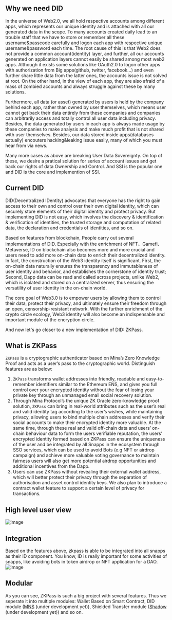 
## Why we need DID

In the universe of Web2.0, we all hold respective accounts among different apps, which represents our unique identity and is attached with all our generated data in the scope.
To many accounts created daily lead to an trouble staff that we have to store or remember all these username&passcode carefully and logon each app with respective unique username&password each time. The root cause of this is that Web2 does not provide a common account(identity) layer, and further, all our accounts generated on application layers cannot easily be shared among most web2 apps. Although it exists some solutions like OAuth2.0 to logon other apps with authorization from Big apps(github, twitter, facebook...) and even further share little data from the latter ones, the accounts issue is not solved at root. On the other hand, in the view of each app, they are also afraid of a mass of zombied accounts and always struggle against these by many solutions.

Furthermore, all data (or asset) generated by users is held by the company behind each app, rather than owned by user themselves, which means user cannot get back their data entirely from these companies and companies can arbitrarily access and totally control all user data including privacy. Besides, the data generated by users in each app is always made usage by these companies to make analysis and make much profit that is not shared with user themselves. Besides, our data stored inside apps(databases actually) encouters hacking&leaking issue easily, many of which you must hear from via news.

Many more cases as above are breaking User Data Sovereignty. On top of these, we desire a pratical solution for series of account issues and get back our rights of data Ownership and Control. And SSI is the popular one and DID is the core and implemention of SSI.

## Current DID

DID(Decentralized IDentity) advocates that everyone has the right to gain access to their own and control over their own digital identity, which can securely store elements of their digital identity and protect privacy. But implementing DID is not easy, which involves the discovery & identification & verification of identities, the trusted storage and computation of related data, the declaration and credentials of identities, and so on.

Based on features from blockchain, People carry out several implementations of DID. Especially with the enrichment of NFT、Gamefi、Metaverse, ID on blockchain also becomes more and more crucial and users need to add more on-chain data to enrich their decentralized identity. In fact, the construction of the Web3 identity itself is significant. First, the on-chain data naturally ensures the transparency and immutableness of user identity and behavior, and establishes the cornerstone of identity trust; Second, Dapp data can be read and called across projects, unlike Web2, which is isolated and stored on a centralized server, thus ensuring the versatility of user identity in the on-chain world.

The core goal of Web3.0 is to empower users by allowing them to control their data, protect their privacy, and ultimately ensure their freedom through an open, censorship-resistant network. With the further enrichment of the crypto circle ecology, Web3 identity will also become an indispensable and important module of the encryption circle.

And now let's go closer to a new implementation of DID: ZKPass.

## What is ZKPass

`ZKPass` is a cryptographic authenticator based on Mina’s Zero Knowledge Proof and acts as a user’s pass to the cryptographic world. Distinguish features are as below:

1. `ZKPass` transforms wallet addresses into friendly, readable and easy-to-remember identifiers similar to the Ethereum ENS, and gives you full control over your encrypted identity without the fear of losing your private key through an unmanaged email social recovery solution.
2. Through Mina Protocol’s the unique ZK Oracle zero-knowledge proof solution, `ZKPass` can bring in real-world attributes such as the user’s real and valid identity tag according to the user’s wishes, while maintaining privacy, allowing users to bind multiple chain addresses and verify their social accounts to make their encrypted identity more valuable. At the same time, through these real and valid off-chain data and users’ on-chain behaviour data to form the users verifiable reputation, the users’ encrypted identity formed based on ZKPass can ensure the uniqueness of the user and be integrated by all Snapps in the ecosystem through SSO services, which can be used to avoid Bots (e.g NFT or airdrop campaign) and achieve more valuable voting governance to maintain fairness users will also get more potential airdrop opportunities and additional incentives from the Dapp.
3. Users can use ZKPass without revealing their external wallet address, which will better protect their privacy through the separation of authorisation and asset control identity keys. We also plan to introduce a contract wallet feature to support a certain level of privacy for transactions.

## High level user view

![image](https://user-images.githubusercontent.com/92623877/174844091-8868b5d1-fac2-4f0f-bc4a-66ebfbe49ef3.png)

## Integration

Based on the features above, zkpass is able to be integrated into all snapps as their ID component. You know, ID is really important for some activities of snapps, like avoiding bots in token airdrop or NFT application for a DAO.
![image](https://user-images.githubusercontent.com/92623877/174844358-0347e8aa-cbe3-4a7d-958c-023a6468704e.png)

## Modular

As you can see, ZKPass is such a big project with several features. Thus we seperate it into multiple modules: Wallet Based on Smart Contract, DID module ([MNS](https://github.com/plus3-labs/mns-frontend) (under development yet)), Shielded Transfer module ([Shadow](https://github.com/plus3-labs/shadow) (under development yet)) and so on.

##

